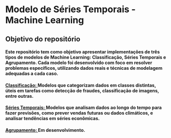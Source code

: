 # Modelo de Séries Temporais - Machine Learning

## Objetivo do repositório

#### Este repositório tem como objetivo apresentar implementações de três tipos de modelos de Machine Learning: Classificação, Séries Temporais e Agrupamento. Cada modelo foi desenvolvido com foco em resolver problemas específicos, utilizando dados reais e técnicas de modelagem adequadas a cada caso.

#### [Classificação: ](./classification) Modelos que categorizam dados em classes distintas, úteis em tarefas como detecção de fraudes, classificação de imagens, entre outras.

#### [Séries Temporais: ](./time_series) Modelos que analisam dados ao longo do tempo para fazer previsões, como prever vendas futuras ou dados climáticos, e analisar tendências em séries econômicas.

#### [Agrupamento: ](./) Em desenvolvimento.